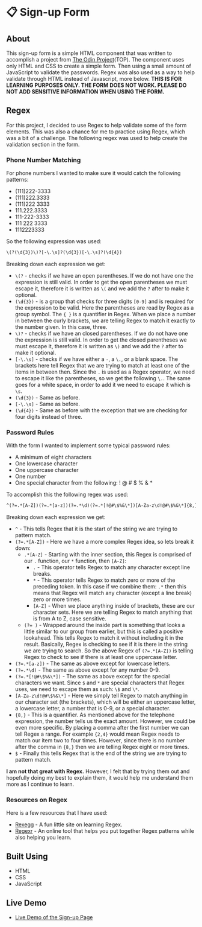 # :clipboard: Sign-up Form

## About

This sign-up form is a simple HTML component that was written to accomplish a project from [The Odin Project](https://www.theodinproject.com/)(TOP). The component uses only HTML and CSS to create a simple form. Then using a small amount of JavaScript to validate the passwords. Regex was also used as a way to help validate through HTML instead of Javascript, more below. **THIS IS FOR LEARNING PURPOSES ONLY. THE FORM DOES NOT WORK. PLEASE DO NOT ADD SENSITIVE INFORMATION WHEN USING THE FORM.**

## Regex

For this project, I decided to use Regex to help validate some of the form elements. This was also a chance for me to practice using Regex, which was a bit of a challenge. The following regex was used to help create the validation section in the form.

### Phone Number Matching

For phone numbers I wanted to make sure it would catch the following patterns:

- (111)222-3333
- (111)222.3333
- (111)222 3333
- 111.222.3333
- 111-222-3333
- 111 222 3333
- 1112223333

So the following expression was used:

```txt
\(?(\d{3})\)?[-\.\s]?(\d{3})[-\.\s]?(\d{4})
```

Breaking down each expression we get:

- `\(?` - checks if we have an open parentheses. If we do not have one the expression is still valid. In order to get the open parentheses we must escape it, therefore it is written as `\(` and we add the `?` after to make it optional.
- `(\d{3})` - is a group that checks for three digits `[0-9]` and is required for the expression to be valid. Here the parentheses are read by Regex as a group symbol. The `{ }` is a quantifier in Regex. When we place a number in between the curly brackets, we are telling Regex to match it exactly to the number given. In this case, three.
- `\)?` - checks if we have an closed parentheses. If we do not have one the expression is still valid. In order to get the closed parentheses we must escape it, therefore it is written as `\)` and we add the `?` after to make it optional.
- `[-\.\s]` - checks if we have either a `-`, a `\.`, or a blank space. The brackets here tell Regex that we are trying to match at least one of the items in between then. Since the `.` is used as a Regex operator, we need to escape it like the parentheses, so we get the following `\.`. The same goes for a white space, in order to add it we need to escape it which is `\s`.
- `(\d{3})` - Same as before.
- `[-\.\s]` - Same as before.
- `(\d{4})` - Same as before with the exception that we are checking for four digits instead of three.

### Password Rules

With the form I wanted to implement some typical password rules:

- A minimum of eight characters
- One lowercase character
- One uppercase character
- One number
- One special character from the following: ! @ # $ % & \*

To accomplish this the following regex was used:

```txt
^(?=.*[A-Z])(?=.*[a-z])(?=.*\d)(?=.*[!@#\$%&\*])[A-Za-z\d!@#\$%&\*]{8,}$
```

Breaking down each expression we get:

- `^` - This tells Regex that it is the start of the string we are trying to pattern match.
- `(?=.*[A-Z])` - Here we have a more complex Regex idea, so lets break it down:
  - `.*[A-Z]` - Starting with the inner section, this Regex is comprised of our `.` function, our `*` function, then `[A-Z]`:
    - `.` - This operator tells Regex to match any character except line breaks.
    - `*` - This operator tells Regex to match zero or more of the preceding token. In this case if we combine them: `.*` then this means that Regex will match any character (except a line break) zero or more times.
    - `[A-Z]` - When we place anything inside of brackets, these are our character sets. Here we are telling Regex to match anything that is from A to Z, case sensitive.
  - `(?= )` - Wrapped around the inside part is something that looks a little similar to our group from earlier, but this is called a positive lookahead. This tells Regex to match it without including it in the result. Basically, Regex is checking to see if it is there in the string we are trying to search. So the above Regex of `(?=.*[A-Z])` is telling Regex to check to see if there is at least one uppercase letter.
- `(?=.*[a-z])` - The same as above except for lowercase letters.
- `(?=.*\d)` - The same as above except for any number 0-9.
- `(?=.*[!@#\$%&\*])` - The same as above except for the special characters we want. Since `$` and `*` are special characters that Regex uses, we need to escape them as such: `\$` and `\*`.
- `[A-Za-z\d!@#\$%&\*]` - Here we simply tell Regex to match anything in our character set (the brackets), which will be either an uppercase letter, a lowercase letter, a number that is 0-9, or a special character.
- `{8,}` - This is a quantifier. As mentioned above for the telephone expression, the number tells us the exact amount. However, we could be even more specific. By placing a comma after the first number we can tell Regex a range. For example `{2,4}` would mean Regex needs to match our item two to four times. However, since there is no number after the comma in `{8,}` then we are telling Regex eight or more times.
- `$` - Finally this tells Regex that is the end of the string we are trying to pattern match.

**I am not that great with Regex.** However, I felt that by trying them out and hopefully doing my best to explain them, it would help me understand them more as I continue to learn.

### Resources on Regex

Here is a few resources that I have used:

- [Rexegg](https://www.rexegg.com/) - A fun little site on learning Regex.
- [Regexr](https://regexr.com/) - An online tool that helps you put together Regex patterns while also helping you learn.

## Built Using

- HTML
- CSS
- JavaScript

## Live Demo

- [Live Demo of the Sign-up Page](https://luinrandir.github.io/odin-form/)
